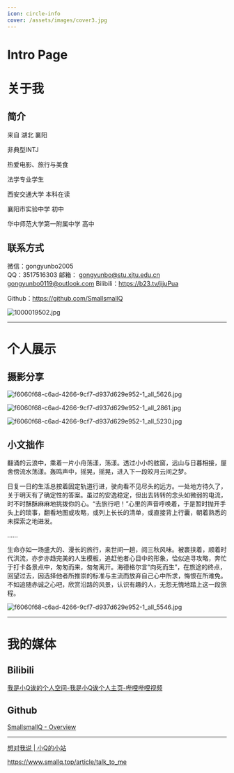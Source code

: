 ```yaml
---
icon: circle-info
cover: /assets/images/cover3.jpg
---
```


# Intro Page

# 关于我

## 简介

来自 湖北 襄阳

非典型INTJ

热爱电影、旅行与美食

法学专业学生

西安交通大学                  本科在读

襄阳市实验中学                      初中

华中师范大学第一附属中学 高中

## 联系方式

微信：gongyunbo2005           
QQ：3517516303
邮箱： [gongyunbo@stu.xjtu.edu.cn](mailto:gongyunbo@stu.xjtu.edu.cn)           [gongyunbo0119@outlook.com](mailto:gongyunbo0119@outlook.com)
Bilibili：https://b23.tv/jijuPua 

Github：https://github.com/SmallsmallQ

![1000019502.jpg](https://prod-files-secure.s3.us-west-2.amazonaws.com/ce7d7ee5-dc89-4fc9-be95-586c88edcd2e/7d533f92-37b1-4ea5-93a4-f461cd0c2daa/1000019502.jpg)

---

# 个人展示

## 摄影分享

![f6060f68-c6ad-4266-9cf7-d937d629e952-1_all_5626.jpg](https://prod-files-secure.s3.us-west-2.amazonaws.com/ce7d7ee5-dc89-4fc9-be95-586c88edcd2e/55319532-86d6-4ee3-87e1-4be40b3a2098/f6060f68-c6ad-4266-9cf7-d937d629e952-1_all_5626.jpg)

![f6060f68-c6ad-4266-9cf7-d937d629e952-1_all_2861.jpg](https://prod-files-secure.s3.us-west-2.amazonaws.com/ce7d7ee5-dc89-4fc9-be95-586c88edcd2e/dfa36fcb-bd7c-427c-ac67-8f9863d2626b/f6060f68-c6ad-4266-9cf7-d937d629e952-1_all_2861.jpg)

![f6060f68-c6ad-4266-9cf7-d937d629e952-1_all_5230.jpg](https://prod-files-secure.s3.us-west-2.amazonaws.com/ce7d7ee5-dc89-4fc9-be95-586c88edcd2e/36e62e6c-d13c-48fa-a29e-15494496f6c1/f6060f68-c6ad-4266-9cf7-d937d629e952-1_all_5230.jpg)

## 小文拙作

翻涌的云浪中，乘着一片小舟荡漾，荡漾。透过小小的舷窗，远山与日暮相接，屋舍傍流水荡漾。轰鸣声中，摇晃，摇晃，进入下一段皎月云间之梦。

日复一日的生活总按着固定轨道行进，驶向看不见尽头的远方。一处地方待久了，关于明天有了确定性的答案。虽过的安逸稳定，但出去转转的念头如微弱的电流，时不时酥酥麻麻地挑拨你的心。“去旅行吧！”心里的声音呼唤着，于是暂时抛开手头上的琐事，翻看地图或攻略，或列上长长的清单，或直接背上行囊，朝着熟悉的未探索之地进发。

……

生命亦如一场盛大的、漫长的旅行，来世间一趟，阅三秋风味。被裹挟着，顺着时代洪流，亦步亦趋完美的人生模板，追赶他者心目中的形象，恰似追寻攻略，奔忙于打卡各景点中，匆匆而来，匆匆离开。海德格尔言“向死而生”，在旅途的终点，回望过去，因选择他者所推崇的标准与主流而放弃自己心中所求，悔恨在所难免。不如追随赤诚之心吧，欣赏沿路的风景，认识有趣的人，无怨无愧地踏上这一段旅程。

![f6060f68-c6ad-4266-9cf7-d937d629e952-1_all_5546.jpg](https://prod-files-secure.s3.us-west-2.amazonaws.com/ce7d7ee5-dc89-4fc9-be95-586c88edcd2e/bd264f8c-2590-4e5a-8d26-2d44ef2365b5/f6060f68-c6ad-4266-9cf7-d937d629e952-1_all_5546.jpg)

---

# 我的媒体

## Bilibili

[我是小Q诶的个人空间-我是小Q诶个人主页-哔哩哔哩视频](https://b23.tv/bkcGaXz)

## Github

[SmallsmallQ - Overview](https://github.com/SmallsmallQ)

---

[想对我说 | 小Q的小站](https://www.smallq.top/article/talk_to_me)

https://www.smallq.top/article/talk_to_me